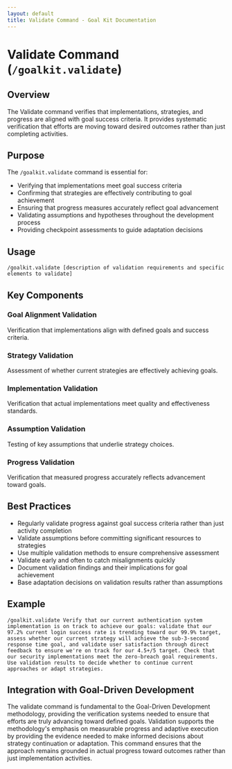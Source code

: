 ```yaml
---
layout: default
title: Validate Command - Goal Kit Documentation
---
```


# Validate Command (`/goalkit.validate`)

## Overview

The Validate command verifies that implementations, strategies, and progress are aligned with goal success criteria. It provides systematic verification that efforts are moving toward desired outcomes rather than just completing activities.

## Purpose

The `/goalkit.validate` command is essential for:

- Verifying that implementations meet goal success criteria
- Confirming that strategies are effectively contributing to goal achievement
- Ensuring that progress measures accurately reflect goal advancement
- Validating assumptions and hypotheses throughout the development process
- Providing checkpoint assessments to guide adaptation decisions

## Usage

```
/goalkit.validate [description of validation requirements and specific elements to validate]
```

## Key Components

### Goal Alignment Validation
Verification that implementations align with defined goals and success criteria.

### Strategy Validation
Assessment of whether current strategies are effectively achieving goals.

### Implementation Validation
Verification that actual implementations meet quality and effectiveness standards.

### Assumption Validation
Testing of key assumptions that underlie strategy choices.

### Progress Validation
Verification that measured progress accurately reflects advancement toward goals.

## Best Practices

- Regularly validate progress against goal success criteria rather than just activity completion
- Validate assumptions before committing significant resources to strategies
- Use multiple validation methods to ensure comprehensive assessment
- Validate early and often to catch misalignments quickly
- Document validation findings and their implications for goal achievement
- Base adaptation decisions on validation results rather than assumptions

## Example

```
/goalkit.validate Verify that our current authentication system implementation is on track to achieve our goals: validate that our 97.2% current login success rate is trending toward our 99.9% target, assess whether our current strategy will achieve the sub-3-second response time goal, and validate user satisfaction through direct feedback to ensure we're on track for our 4.5+/5 target. Check that our security implementations meet the zero-breach goal requirements. Use validation results to decide whether to continue current approaches or adapt strategies.
```

## Integration with Goal-Driven Development

The validate command is fundamental to the Goal-Driven Development methodology, providing the verification systems needed to ensure that efforts are truly advancing toward defined goals. Validation supports the methodology's emphasis on measurable progress and adaptive execution by providing the evidence needed to make informed decisions about strategy continuation or adaptation. This command ensures that the approach remains grounded in actual progress toward outcomes rather than just implementation activities.